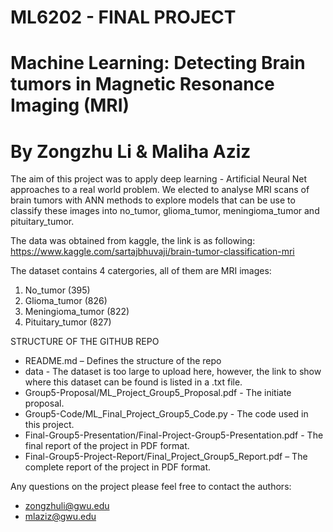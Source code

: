 # ML6202 - FINAL PROJECT
# Machine Learning: Detecting Brain tumors in Magnetic Resonance Imaging (MRI)
# By Zongzhu Li & Maliha Aziz

The aim of this project was to apply deep learning - Artificial Neural Net approaches to a real world problem. We elected to analyse MRI scans of brain tumors with ANN methods to explore models that can be use to classify these images into no_tumor, glioma_tumor, meningioma_tumor and pituitary_tumor.

The data was obtained from kaggle, the link is as following:
https://www.kaggle.com/sartajbhuvaji/brain-tumor-classification-mri

The dataset contains 4 catergories, all of them are MRI images:
1. No_tumor (395)
2. Glioma_tumor (826)
3. Meningioma_tumor (822)
4. Pituitary_tumor (827)

STRUCTURE OF THE GITHUB REPO
- README.md – Defines the structure of the repo
- data - The dataset is too large to upload here, however, the link to show where this dataset can be found is listed in a .txt file.
- Group5-Proposal/ML_Project_Group5_Proposal.pdf - The initiate proposal.
- Group5-Code/ML_Final_Project_Group5_Code.py - The code used in this project.
- Final-Group5-Presentation/Final-Project-Group5-Presentation.pdf - The final report of the project in PDF format.
- Final-Group5-Project-Report/Final_Project_Group5_Report.pdf – The complete report of the project in PDF format.

Any questions on the project please feel free to contact the authors:
- zongzhuli@gwu.edu
- mlaziz@gwu.edu
